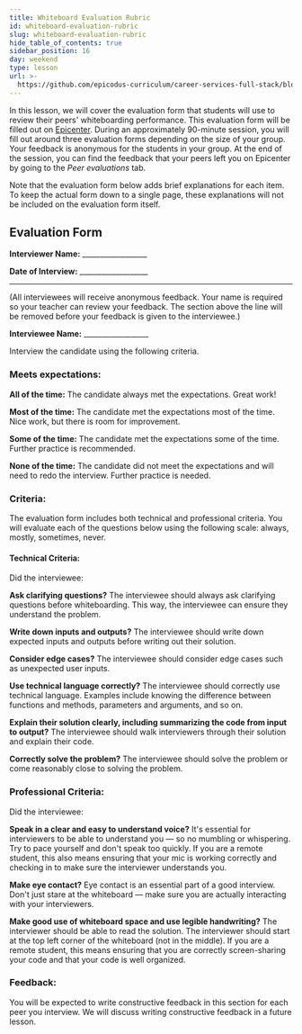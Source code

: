 ```yaml
---
title: Whiteboard Evaluation Rubric
id: whiteboard-evaluation-rubric
slug: whiteboard-evaluation-rubric
hide_table_of_contents: true
sidebar_position: 16
day: weekend
type: lesson
url: >-
  https://github.com/epicodus-curriculum/career-services-full-stack/blob/main/2_evaluation_rubric_overview.md
---
```


In this lesson, we will cover the evaluation form that students will use to review their peers' whiteboarding performance. This evaluation form will be filled out on [Epicenter](https://epicenter.epicodus.com/peer_evaluations/new). During an approximately 90-minute session, you will fill out around three evaluation forms depending on the size of your group. Your feedback is anonymous for the students in your group. At the end of the session, you can find the feedback that your peers left you on Epicenter by going to the _Peer evaluations_ tab.

Note that the evaluation form below adds brief explanations for each item. To keep the actual form down to a single page, these explanations will not be included on the evaluation form itself.

## Evaluation Form

**Interviewer Name:** __________________

**Date of Interview:** ___________________

_ _ _

(All interviewees will receive anonymous feedback. Your name is required so your teacher can review your feedback. The section above the line will be removed before your feedback is given to the interviewee.)
 
**Interviewee Name:** __________________

Interview the candidate using the following criteria.

### Meets expectations:

**All of the time:** The candidate always met the expectations. Great work!

**Most of the time:** The candidate met the expectations most of the time. Nice work, but there is room for improvement.

**Some of the time:** The candidate met the expectations some of the time. Further practice is recommended. 

**None of the time:** The candidate did not meet the expectations and will need to redo the interview. Further practice is needed.

### Criteria:

The evaluation form includes both technical and professional criteria. You will evaluate each of the questions below using the following scale: always, mostly, sometimes, never.

#### Technical Criteria:

Did the interviewee:

**Ask clarifying questions?** The interviewee should always ask clarifying questions before whiteboarding. This way, the interviewee can ensure they understand the problem.

**Write down inputs and outputs?** The interviewee should write down expected inputs and outputs before writing out their solution.

**Consider edge cases?** The interviewee should consider edge cases such as unexpected user inputs.

**Use technical language correctly?** The interviewee should correctly use technical language. Examples include knowing the difference between functions and methods, parameters and arguments, and so on.

**Explain their solution clearly, including summarizing the code from input to output?** The interviewee should walk interviewers through their solution and explain their code.

**Correctly solve the problem?** The interviewee should solve the problem or come reasonably close to solving the problem.

### Professional Criteria:

Did the interviewee:

**Speak in a clear and easy to understand voice?** It's essential for interviewers to be able to understand you — so no mumbling or whispering. Try to pace yourself and don't speak too quickly. If you are a remote student, this also means ensuring that your mic is working correctly and checking in to make sure the interviewer understands you.

**Make eye contact?** Eye contact is an essential part of a good interview. Don't just stare at the whiteboard — make sure you are actually interacting with your interviewers.

**Make good use of whiteboard space and use legible handwriting?** The interviewer should be able to read the solution. The interviewer should start at the top left corner of the whiteboard (not in the middle). If you are a remote student, this means ensuring that you are correctly screen-sharing your code and that your code is well organized.

### Feedback:

You will be expected to write constructive feedback in this section for each peer you interview. We will discuss writing constructive feedback in a future lesson.